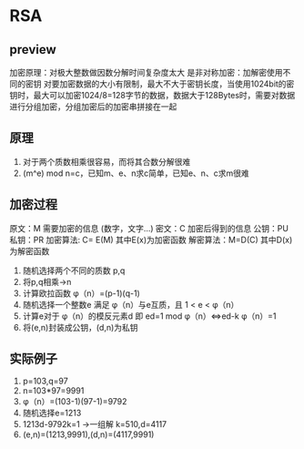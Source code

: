 # RSA 

## preview

加密原理：对极大整数做因数分解时间复杂度太大
是非对称加密：加解密使用不同的密钥
对要加密数据的大小有限制，最大不大于密钥长度，当使用1024bit的密钥时，最大可以加密1024/8=128字节的数据，数据大于128Bytes时，需要对数据进行分组加密，分组加密后的加密串拼接在一起

## 原理
1. 对于两个质数相乘很容易，而将其合数分解很难
2. (m^e) mod n=c，已知m、e、n求c简单，已知e、n、c求m很难
   
## 加密过程
原文：M 需要加密的信息 (数字，文字...)
密文：C 加密后得到的信息
公钥：PU
私钥：PR
加密算法: C= E(M)  其中E(x)为加密函数
解密算法：M=D(C)   其中D(x)为解密函数

1. 随机选择两个不同的质数 p,q
2. 将p,q相乘->n
3. 计算欧拉函数  φ（n）=(p-1)(q-1)
4. 随机选择一个整数e 满足  φ（n）与e互质，且 1 < e < φ（n）
5. 计算e对于 φ（n）的模反元素d 即 ed=1 mod  φ（n）<=>ed-k φ（n）=1
6. 将(e,n)封装成公钥，(d,n)为私钥

## 实际例子
1. p=103,q=97
2. n=103*97=9991
3.  φ（n）=(103-1)(97-1)=9792
4.  随机选择e=1213 
5.  1213d-9792k=1 ->一组解 k=510,d=4117
6.  (e,n)=(1213,9991),(d,n)=(4117,9991)

